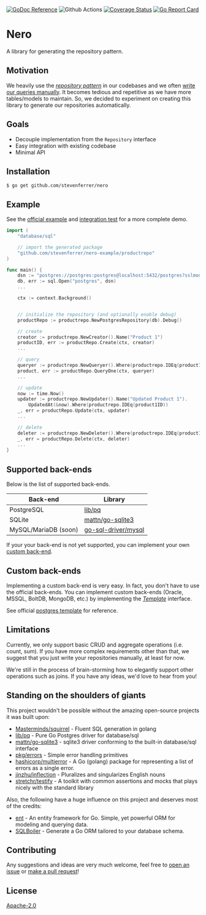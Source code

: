 [![GoDoc Reference](https://pkg.go.dev/badge/github.com/stevenferrer/nero)](https://pkg.go.dev/github.com/stevenferrer/nero)
![Github Actions](https://github.com/stevenferrer/nero/workflows/test/badge.svg)
[![Coverage Status](https://coveralls.io/repos/github/stevenferrer/nero/badge.svg?branch=main)](https://coveralls.io/github/stevenferrer/nero?branch=main)
[![Go Report Card](https://goreportcard.com/badge/github.com/stevenferrer/nero)](https://goreportcard.com/report/github.com/stevenferrer/nero)

# Nero

A library for generating the repository pattern.

## Motivation

We heavily use the _[repository pattern](https://threedots.tech/post/repository-pattern-in-go/)_ in our codebases and we often [write our queries manually](https://golang.org/pkg/database/sql/#example_DB_QueryContext). It becomes tedious and repetitive as we have more tables/models to maintain. So, we decided to experiment on creating this library to generate our repositories automatically.

## Goals

- Decouple implementation from the `Repository` interface
- Easy integration with existing codebase
- Minimal API

## Installation

```console
$ go get github.com/stevenferrer/nero
```

## Example

See the [official example](https://github.com/stevenferrer/nero-example) and [integration test](./test/integration/playerrepo) for a more complete demo.

```go
import (
    "database/sql"

    // import the generated package
    "github.com/stevenferrer/nero-example/productrepo"
)

func main() {
    dsn := "postgres://postgres:postgres@localhost:5432/postgres?sslmode=disable"
    db, err := sql.Open("postgres", dsn)
    ...

    ctx := context.Background()


    // initialize the repository (and optionally enable debug)
    productRepo := productrepo.NewPostgresRepository(db).Debug()

    // create
    creator := productrepo.NewCreator().Name("Product 1")
    productID, err := productRepo.Create(ctx, creator)
    ...

    // query
    queryer := productrepo.NewQueryer().Where(productrepo.IDEq(product1ID))
    product, err := productRepo.QueryOne(ctx, queryer)
    ...

    // update
    now := time.Now()
    updater := productrepo.NewUpdater().Name("Updated Product 1").
        UpdatedAt(&now).Where(productrepo.IDEq(product1ID))
    _, err = productRepo.Update(ctx, updater)
    ...

    // delete
    deleter := productrepo.NewDeleter().Where(productrepo.IDEq(product1ID))
    _, err = productRepo.Delete(ctx, deleter)
    ...
}
```

## Supported back-ends

Below is the list of supported back-ends.

| Back-end             | Library                                                       |
| -------------------- | ------------------------------------------------------------- |
| PostgreSQL           | [lib/pq](http://github.com/lib/pq)                            |
| SQLite               | [mattn/go-sqlite3](https://github.com/mattn/go-sqlite3)       |
| MySQL/MariaDB (soon) | [go-sql-driver/mysql](https://github.com/go-sql-driver/mysql) |

If your your back-end is not yet supported, you can implement your own [custom back-end](#custom-back-ends).

## Custom back-ends

Implementing a custom back-end is very easy. In fact, you don't have to use the official back-ends. You can implement custom back-ends (Oracle, MSSQL, BoltDB, MongoDB, etc.) by implementing the [_Template_](./template.go) interface.

See official [postgres template](./pg_template.go) for reference.

## Limitations

Currently, we only support basic CRUD and aggregate operations (i.e. count, sum). If you have more complex requirements other than that, we suggest that you just write your repositories manually, at least for now.

We're still in the process of brain-storming how to elegantly support other operations such as joins. If you have any ideas, we'd love to hear from you!

## Standing on the shoulders of giants

This project wouldn't be possible without the amazing open-source projects it was built upon:

- [Masterminds/squirrel](https://github.com/Masterminds/squirrel) - Fluent SQL generation in golang
- [lib/pq](https://github.com/lib/pq) - Pure Go Postgres driver for database/sql
- [mattn/go-sqlite3](https://github.com/mattn/go-sqlite3) - sqlite3 driver conforming to the built-in database/sql interface
- [pkg/errors](https://github.com/pkg/errors) - Simple error handling primitives
- [hashicorp/multierror](https://github.com/hashicorp/go-multierror) - A Go (golang) package for representing a list of errors as a single error.
- [jinzhu/inflection](https://github.com/jinzhu/inflection) - Pluralizes and singularizes English nouns
- [stretchr/testify](https://github.com/stretchr/testify) - A toolkit with common assertions and mocks that plays nicely with the standard library

Also, the following have a huge influence on this project and deserves most of the credits:

- [ent](https://github.com/facebook/ent) - An entity framework for Go. Simple, yet powerful ORM for modeling and querying data.
- [SQLBoiler](https://github.com/volatiletech/sqlboiler) - Generate a Go ORM tailored to your database schema.

## Contributing

Any suggestions and ideas are very much welcome, feel free to [open an issue](https://github.com/stevenferrer/nero/issues) or [make a pull request](https://github.com/stevenferrer/nero/pulls)!

## License

[Apache-2.0](LICENSE)
